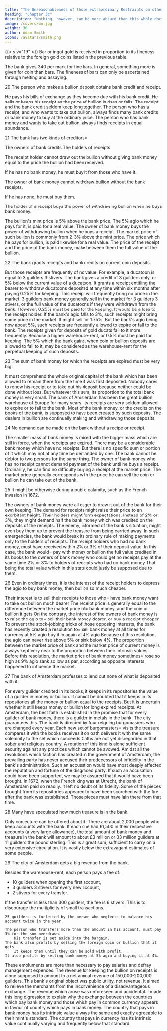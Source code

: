```yaml
---
title: "The Unreasonableness of those extraordinary Restraints on other Principles"
heading: "Chapter 3c"
description: "Nothing, however, can be more absurd than this whole doctrine of the balance of trade, on which these restraints and almost all the other regulations of commerce are founded"
image: /covers/wn.jpg
weight: 30
author: Adam Smith
icons: /avatars/smith.png
--- 
```



{{< s v="19" >}} Bar or ingot gold is received in proportion to its fineness relative to the foreign gold coins listed in the previous table.

The bank gives 340 per mark for fine bars.
In general, something more is given for coin than bars.
The fineness of bars can only be ascertained through melting and assaying.

20 The person who makes a bullion deposit obtains bank credit and receipt.

He pays his bills of exchange as they become due with his bank credit.
    He sells or keeps his receipt as the price of bullion is rises or falls.
The receipt and the bank credit seldom keep long together.
    The person who has a receipt, and who wants to take out bullion, always finds many bank credits or bank money to buy at the ordinary price.
    The person who has bank money and wants to take out bullion, always finds receipts in equal abundance.

21 The bank has two kinds of creditors= 

The owners of bank credits
The holders of receipts

The receipt holder cannot draw out the bullion without giving bank money equal to the price the bullion had been received.

If he has no bank money, he must buy it from those who have it.

The owner of bank money cannot withdraw bullion without the bank receipts.

If he has none, he must buy them.

The holder of a receipt buys the power of withdrawing bullion when he buys bank money.

The bullion's mint price is 5% above the bank price.
    The 5% agio which he pays for it, is paid for a real value.
The owner of bank money buys the power of withdrawing bullion when he buys a receipt.
    The market price of such bullion is commonly from 2-3% above the mint price.
    The price which he pays for bullion, is paid likewise for a real value.
The price of the receipt and the price of the bank money, make between them the full value of the bullion.

22 The bank grants receipts and bank credits on current coin deposits.

But those receipts are frequently of no value.
    For example, a ducatoon is equal to 3 guilders 3 stivers.
        The bank gives a credit of 3 guilders only, or 5% below the current value of a ducatoon.
        It grants a receipt entitling the bearer to withdraw ducatoons deposited at any time within six months after paying 0.25% for keeping.
            This receipt will frequently bring no price in the market.
        3 guilders bank money generally sell in the market for 3 guilders 3 stivers, or the full value of the ducatoons if they were withdrawn from the bank.
            However, 0.25% must be paid for the keeping.
                It would be a loss to the receipt holder.
If the bank's agio falls to 3%, such receipts might bring some price in the market.
    It might sell for 1.75%.
But the bank's agio being now about 5%, such receipts are frequently allowed to expire or fall to the bank.
The receipts given for deposits of gold ducats fall to it more frequently.
    Because a higher warehouse-rent, or 0.5% must be paid for keeping.
The 5% which the bank gains, when coin or bullion deposits are allowed to fall to it, may be considered as the warehouse-rent for the perpetual keeping of such deposits.

23 The sum of bank money for which the receipts are expired must be very big.

It must comprehend the whole original capital of the bank which has been allowed to remain there from the time it was first deposited.
Nobody cares to renew his receipt or to take out his deposit because neither could be done without loss.
    But whatever this sum, its proportion to the total bank money is very small.
The bank of Amsterdam has been the great bullion warehouse of Europe for many years.
    Its receipts are very seldom allowed to expire or to fall to the bank.
Most of the bank money, or the credits on the books of the bank, is supposed to have been created by such deposits.
    The dealers in bullion are continually making and withdrawing those deposits.

24 No demand can be made on the bank without a recipe or receipt.

The smaller mass of bank money is mixed with the bigger mass which are still in force, when the receipts are expired.
There may be a considerable bank money which have no receipts.
    But there is no specific sum or portion of it which may not at any time be demanded by one.
The bank cannot be debtor to two persons for the same thing.
    The owner of bank money who has no receipt cannot demand payment of the bank until he buys a receipt.
Ordinarily, he can find no difficulty buying a receipt at the market price.
    The market price generally corresponds with the price he can sell the coin or bullion he can take out of the bank.

25 It might be otherwise during a public calamity, such as the French invasion in 1672.

The owners of bank money were all eager to draw it out of the bank for their own keeping.
    The demand for receipts might raise their price to an exorbitant height.
    Their holders might form expectations.
    Instead of 2% or 3%, they might demand half the bank money which was credited on the deposits of the receipts.
The enemy, informed of the bank's situation, might even buy them up to prevent the treasure from being carried away.
In such emergencies, the bank would break its ordinary rule of making payments only to the holders of receipts.
The receipt holders who had no bank money, must have received within 2% or 3% of their deposit value.
In this case, the bank would= 
    pay with money or bullion the full value credited in its books to the owners of bank money who could get no receipts
    pay at the same time 2% or 3% to holders of receipts who had no bank money
        That being the total value which in this state could justly be supposed due to them.

26 Even in ordinary times, it is the interest of the receipt holders to depress the agio to buy bank money, then bullion so much cheaper.

Their interest is to sell their receipts to those who= 
    have bank money
    want to take out bullion much dearer
The receipt price is generally equal to the difference between the market price of= 
    bank money, and
    the coin or bullion it gets
On the contrary, the interest of the owners of bank money is to raise the agio to= 
    sell their bank money dearer, or
    buy a receipt cheaper
To prevent the stock-jobbing tricks of those opposing interests, the bank has recently created a resolution to= 
    sell bank money at all times for currency at 5% agio
    buy it in again at 4% agio
Because of this resolution, the agio can never rise above 5% or sink below 4%.
    The proportion between the market price of bank and the market price of current money is always kept very near to the proportion between their intrinsic values.
Before this resolution, the market price of bank money sometimes= 
    rose so high as 9% agio
    sank so low as par, according as opposite interests happened to influence the market.

27 The bank of Amsterdam professes to lend out none of what is deposited with it.

For every guilder credited in its books, it keeps in its repositories the value of a guilder in money or bullion.
It cannot be doubted that it keeps in its repositories all the money or bullion equal to the receipts.
    But it is uncertain whether it still keeps money or bullion for long expired receipts.
At Amsterdam, the best faith is established in the promise that for every guilder of bank money, there is a guilder in metals in the bank.
    The city guarantees this.
    The bank is directed by four reigning burgomasters who are changed every year.
        Each new set of burgomasters= 
            visits the treasure
            compares it with the books
            receives it on oath
            delivers it with the same solemnity to the set which succeeds
Oaths are not yet disregarded in that sober and religious country.
    A rotation of this kind is alone sufficient security against any practices which cannot be avowed.
Amidst all the revolutions which faction has created in the government of Amsterdam, the prevailing party has never accused their predecessors of infidelity in the bank's administration.
    Such an accusation would have most deeply affected the reputation and fortune of the disgraced party.
    If such an accusation could have been supported, we may be assured that it would have been brought.
In 1672, when the French king was at Utrecht, the bank of Amsterdam paid so readily.
    It left no doubt of its fidelity.
Some of the pieces brought from its repositories appeared to have been scorched with the fire after the bank was established.
    Those pieces must have lain there from that time.

28 Many have speculated how much treasure is in the bank.

Only conjecture can be offered about it.
There are about 2,000 people who keep accounts with the bank.
    If each one had £1,500 in their respective accounts (a very large allowance), the total amount of bank money and treasure in the bank will amount to about £3 million or 33 million guilders at 11 guilders the pound sterling.
        This is a great sum, sufficient to carry on a very extensive circulation.
        It is vastly below the extravagant estimates of some people.

29 The city of Amsterdam gets a big revenue from the bank.

Besides the warehouse-rent, each person pays a fee of:
- 10 guilders when opening the first account,
- 3 guilders 3 stivers for every new account,
- 2 stivers for every transfer.
  
If the transfer is less than 300 guilders, the fee is 6 stivers. This is to discourage the multiplicity of small transactions.

    25 guilders is forfeited by the person who neglects to balance his account twice in the year.
    
    The person who transfers more than the amount in his account, must pay 3% for the sum overdrawn.
        His transfer is set aside into the bargain.
    The bank also profits by selling the foreign coin or bullion that it gets.
        It keeps them until they can be sold with profit.
    It also profits by selling bank money at 5% agio and buying it at 4%.
These emoluments are more than necessary to pay salaries and defray management expences.
    The revenue for keeping the bullion on receipts is alone supposed to amount to a net annual revenue of 150,000-200,000 guilders.
This bank's original object was public utility, not revenue.
    It aimed to relieve the merchants from the inconvenience of a disadvantageous exchange.
    The revenue which arose was unforeseen and accidental.
I made this long digression to explain why the exchange between the countries which pay bank money and those which pay in common currency appears in favour of country which pays in bank money.
    The country that pays in bank money has its intrinsic value always the same and exactly agreeable to their mint's standard.
    The country that pays in currency has its intrinsic value continually varying and frequently below that standard.

